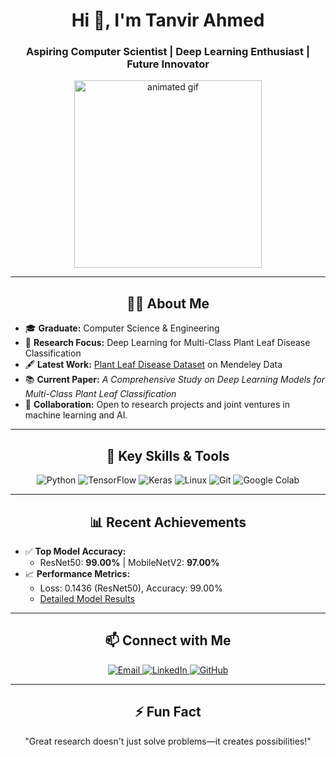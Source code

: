 <h1 align="center">Hi 👋, I'm Tanvir Ahmed</h1>
<h3 align="center">Aspiring Computer Scientist | Deep Learning Enthusiast | Future Innovator</h3>

<p align="center">
  <img src="https://github.com/kolinabir/kolinabir/blob/main/assets/animated-gif.gif" alt="animated gif" width="300"/>
</p>

---

<h2 align="center">👨‍💻 About Me</h2>

- 🎓 **Graduate:** Computer Science & Engineering  
- 📜 **Research Focus:** Deep Learning for Multi-Class Plant Leaf Disease Classification  
- 🖋️ **Latest Work:** [Plant Leaf Disease Dataset](https://data.mendeley.com/datasets/5g238dv4ht/1) on Mendeley Data  
- 📚 **Current Paper:** *A Comprehensive Study on Deep Learning Models for Multi-Class Plant Leaf Classification*  
- 🤝 **Collaboration:** Open to research projects and joint ventures in machine learning and AI.

---

<h2 align="center">🌟 Key Skills & Tools</h2>

<p align="center">
  <img src="https://img.shields.io/badge/Python-3776AB?style=for-the-badge&logo=python&logoColor=white" alt="Python"/>
  <img src="https://img.shields.io/badge/TensorFlow-FF6F00?style=for-the-badge&logo=tensorflow&logoColor=white" alt="TensorFlow"/>
  <img src="https://img.shields.io/badge/Keras-D00000?style=for-the-badge&logo=keras&logoColor=white" alt="Keras"/>
  <img src="https://img.shields.io/badge/Linux-FCC624?style=for-the-badge&logo=linux&logoColor=black" alt="Linux"/>
  <img src="https://img.shields.io/badge/Git-F05032?style=for-the-badge&logo=git&logoColor=white" alt="Git"/>
  <img src="https://img.shields.io/badge/Google%20Colab-F9AB00?style=for-the-badge&logo=googlecolab&logoColor=white" alt="Google Colab"/>
</p>

---

<h2 align="center">📊 Recent Achievements</h2>

- ✅ **Top Model Accuracy:**  
  - ResNet50: **99.00%** | MobileNetV2: **97.00%**  
- 📈 **Performance Metrics:**  
  - Loss: 0.1436 (ResNet50), Accuracy: 99.00%  
  - [Detailed Model Results](#)

---

<h2 align="center">📫 Connect with Me</h2>

<p align="center">
  <a href="mailto:tanvir@example.com" target="_blank">
    <img src="https://img.shields.io/badge/Email-D14836?style=for-the-badge&logo=gmail&logoColor=white" alt="Email"/>
  </a>
  <a href="https://linkedin.com/in/tanvirahmed" target="_blank">
    <img src="https://img.shields.io/badge/LinkedIn-0077B5?style=for-the-badge&logo=linkedin&logoColor=white" alt="LinkedIn"/>
  </a>
  <a href="https://github.com/tanvirahmed" target="_blank">
    <img src="https://img.shields.io/badge/GitHub-100000?style=for-the-badge&logo=github&logoColor=white" alt="GitHub"/>
  </a>
</p>

---

<h2 align="center">⚡ Fun Fact</h2>

<p align="center">
  "Great research doesn't just solve problems—it creates possibilities!"
</p>

